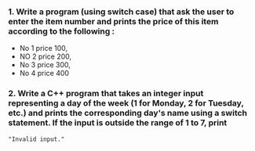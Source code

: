 ### 1. Write a program (using switch case) that ask the user to enter the item number and prints the price of this item according to the following : 
- No 1 price 100, 
- NO 2 price 200, 
- No 3 price 300, 
- No 4 price 400 
### 2. Write a C++ program that takes an integer input representing a day of the week (1 for Monday, 2 for Tuesday, etc.) and prints the corresponding day's name using a switch statement. If the input is outside the range of 1 to 7, print 
`
"Invalid input." 
`
